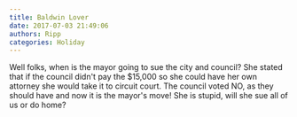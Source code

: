 ```yaml
---
title: Baldwin Lover
date: 2017-07-03 21:49:06
authors: Ripp
categories: Holiday
---
```


 Well folks, when is the mayor going to sue the city and council? She stated that if the council didn't pay the $15,000 so she could have her own attorney she would take it to circuit court. The council voted NO, as they should have and now it is the mayor's move! She is stupid, will she sue all of us or do home?